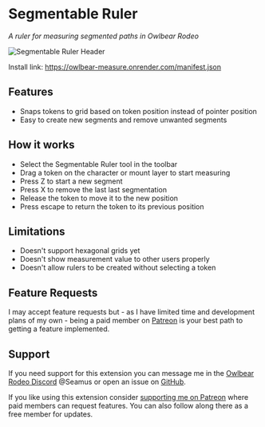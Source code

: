 # Segmentable Ruler

_A ruler for measuring segmented paths in Owlbear Rodeo_

![Segmentable Ruler Header](https://github.com/SeamusFinlayson/owlbear-measure/assets/77430559/b4e78996-7990-43fa-85d8-709abd25636e)

Install link: https://owlbear-measure.onrender.com/manifest.json

## Features

- Snaps tokens to grid based on token position instead of pointer position
- Easy to create new segments and remove unwanted segments

## How it works

- Select the Segmentable Ruler tool in the toolbar
- Drag a token on the character or mount layer to start measuring
- Press Z to start a new segment
- Press X to remove the last last segmentation
- Release the token to move it to the new position
- Press escape to return the token to its previous position

## Limitations

- Doesn't support hexagonal grids yet
- Doesn't show measurement value to other users properly
- Doesn't allow rulers to be created without selecting a token

## Feature Requests

I may accept feature requests but - as I have limited time and development plans of my own - being a paid member on [Patreon](https://www.patreon.com/SeamusFinlayson) is your best path to getting a feature implemented.

## Support

If you need support for this extension you can message me in the [Owlbear Rodeo Discord](https://discord.gg/yWSErB6Qaj) @Seamus or open an issue on [GitHub](https://github.com/SeamusFinlayson/owlbear-measure).

If you like using this extension consider [supporting me on Patreon](https://www.patreon.com/SeamusFinlayson) where paid members can request features. You can also follow along there as a free member for updates.
